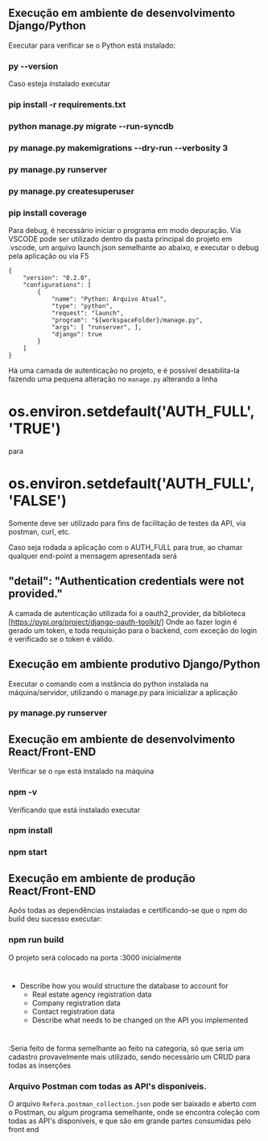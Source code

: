 ## Execução em ambiente de desenvolvimento Django/Python

Executar para verificar se o Python está instalado:
### py --version

Caso esteja instalado executar 

### pip install -r requirements.txt
### python manage.py migrate --run-syncdb 
### py manage.py makemigrations --dry-run --verbosity 3
### py manage.py runserver
### py manage.py createsuperuser 
### pip install coverage

Para debug, é necessário iniciar o programa em modo depuração. Via VSCODE pode 
ser utilizado dentro da pasta principal do projeto em .vscode, um arquivo 
launch.json semelhante ao abaixo, e executar o debug pela aplicação ou via F5

```
{   
    "version": "0.2.0",
    "configurations": [
        {
            "name": "Python: Arquivo Atual",
            "type": "python",
            "request": "launch",
            "program": "${workspaceFolder}/manage.py",
            "args": [ "runserver", ],
            "django": true
        }
    ]
}
```
Há uma camada de autenticação no projeto, e é possível desabilita-la
fazendo uma pequena alteração no `manage.py` alterando a linha
# os.environ.setdefault('AUTH_FULL', 'TRUE')
para 
# os.environ.setdefault('AUTH_FULL', 'FALSE')
Somente deve ser utilizado para fins de facilitação de testes da API,
via postman, curl, etc.

Caso seja rodada a aplicação com o AUTH_FULL para true, ao chamar qualquer
end-point a mensagem apresentada será

## "detail": "Authentication credentials were not provided."

A camada de autenticação utilizada foi a oauth2_provider, 
da biblioteca [https://pypi.org/project/django-oauth-toolkit/]
Onde ao fazer login é gerado um token, e toda requisição para o backend,
com exceção do login é verificado se o token é válido.

## Execução em ambiente produtivo Django/Python

Executar o comando com a instância do python instalada na máquina/servidor, 
utilizando  o manage.py  para inicializar a aplicação

### py manage.py runserver

## Execução em ambiente de desenvolvimento React/Front-END

Verificar se o `npm` está instalado na máquina

### npm -v

Verificando que está instalado executar

### npm install
### npm start

## Execução em ambiente de produção React/Front-END

Após todas as dependências instaladas e certificando-se que o 
npm do build deu sucesso executar:

### npm run build

O projeto será colocado na porta :3000 inicialmente

#
- Describe how you would structure the database to account for 
  - Real estate agency registration data
  - Company registration data
  - Contact registration data
  - Describe what needs to be changed on the API you implemented
#
:Seria feito de forma semelhante ao feito na categoria, só que seria
um cadastro provavelmente mais utilizado, sendo necessário um CRUD
para todas as inserções

### Arquivo Postman com todas as API's disponíveis.

O arquivo `Refera.postman_collection.json` pode ser baixado e aberto com 
o Postman, ou algum programa semelhante, onde se encontra coleção com todas
as API's disponíveis, e que são em grande partes consumidas pelo front end
